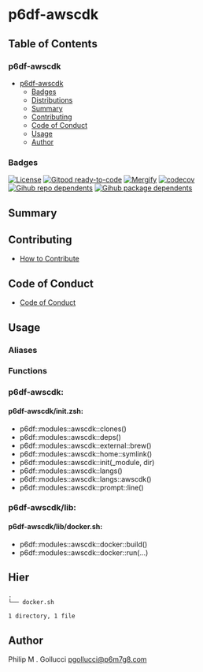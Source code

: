 # p6df-awscdk

## Table of Contents


### p6df-awscdk
- [p6df-awscdk](#p6df-awscdk)
  - [Badges](#badges)
  - [Distributions](#distributions)
  - [Summary](#summary)
  - [Contributing](#contributing)
  - [Code of Conduct](#code-of-conduct)
  - [Usage](#usage)
  - [Author](#author)

### Badges

[![License](https://img.shields.io/badge/License-Apache%202.0-yellowgreen.svg)](https://opensource.org/licenses/Apache-2.0)
[![Gitpod ready-to-code](https://img.shields.io/badge/Gitpod-ready--to--code-blue?logo=gitpod)](https://gitpod.io/#https://github.com/p6m7g8/p6df-awscdk)
[![Mergify](https://img.shields.io/endpoint.svg?url=https://gh.mergify.io/badges/p6m7g8/p6df-awscdk/&style=flat)](https://mergify.io)
[![codecov](https://codecov.io/gh/p6m7g8/p6df-awscdk/branch/master/graph/badge.svg?token=14Yj1fZbew)](https://codecov.io/gh/p6m7g8/p6df-awscdk)
[![Gihub repo dependents](https://badgen.net/github/dependents-repo/p6m7g8/p6df-awscdk)](https://github.com/p6m7g8/p6df-awscdk/network/dependents?dependent_type=REPOSITORY)
[![Gihub package dependents](https://badgen.net/github/dependents-pkg/p6m7g8/p6df-awscdk)](https://github.com/p6m7g8/p6df-awscdk/network/dependents?dependent_type=PACKAGE)

## Summary

## Contributing

- [How to Contribute](CONTRIBUTING.md)

## Code of Conduct

- [Code of Conduct](https://github.com/p6m7g8/.github/blob/master/CODE_OF_CONDUCT.md)

## Usage


### Aliases


### Functions

### p6df-awscdk:

#### p6df-awscdk/init.zsh:

- p6df::modules::awscdk::clones()
- p6df::modules::awscdk::deps()
- p6df::modules::awscdk::external::brew()
- p6df::modules::awscdk::home::symlink()
- p6df::modules::awscdk::init(_module, dir)
- p6df::modules::awscdk::langs()
- p6df::modules::awscdk::langs::awscdk()
- p6df::modules::awscdk::prompt::line()


### p6df-awscdk/lib:

#### p6df-awscdk/lib/docker.sh:

- p6df::modules::awscdk::docker::build()
- p6df::modules::awscdk::docker::run(...)



## Hier
```text
.
└── docker.sh

1 directory, 1 file
```
## Author

Philip M . Gollucci <pgollucci@p6m7g8.com>
